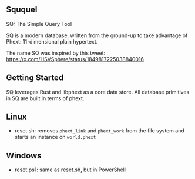 Sququel
-------
SQ: The Simple Query Tool

SQ is a modern database, written from the ground-up to take advantage of Phext: 11-dimensional plain hypertext.

The name SQ was inspired by this tweet:
https://x.com/HSVSphere/status/1849817225038840016

Getting Started
---------------
SQ leverages Rust and libphext as a core data store. All database primitives in SQ are built in terms of phext.

## Linux
- reset.sh: removes `phext_link` and `phext_work` from the file system and starts an instance on `world.phext`

## Windows
- reset.ps1: same as reset.sh, but in PowerShell